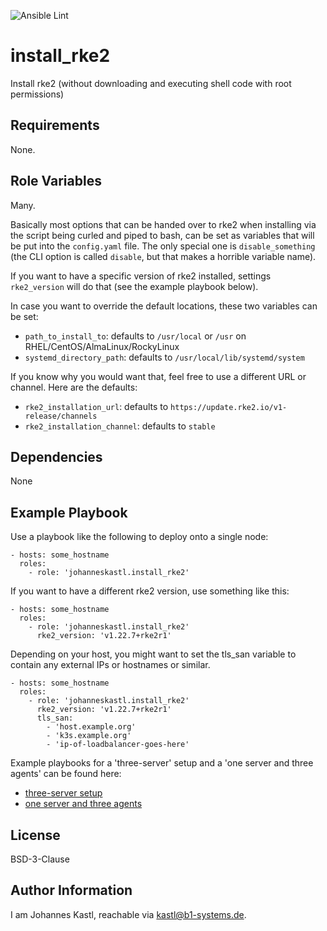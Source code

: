 ![Ansible Lint](https://github.com/johanneskastl/ansible-role-install_rke2/workflows/Ansible%20Lint/badge.svg)

install_rke2
=========

Install rke2 (without downloading and executing shell code with root permissions)

Requirements
------------

None.

Role Variables
--------------

Many.

Basically most options that can be handed over to rke2 when installing via the script being curled and piped to bash, can be set as variables that will be put into the `config.yaml` file.
The only special one is `disable_something` (the CLI option is called `disable`, but that makes a horrible variable name).

If you want to have a specific version of rke2 installed, settings `rke2_version` will do that (see the example playbook below).

In case you want to override the default locations, these two variables can be set:
- `path_to_install_to`: defaults to `/usr/local` or `/usr` on RHEL/CentOS/AlmaLinux/RockyLinux
- `systemd_directory_path`: defaults to `/usr/local/lib/systemd/system`

If you know why you would want that, feel free to use a different URL or channel. Here are the defaults:
- `rke2_installation_url`: defaults to `https://update.rke2.io/v1-release/channels`
- `rke2_installation_channel`: defaults to `stable`

Dependencies
------------

None

Example Playbook
----------------

Use a playbook like the following to deploy onto a single node:

```
- hosts: some_hostname
  roles:
    - role: 'johanneskastl.install_rke2'
```

If you want to have a different rke2 version, use something like this:
```
- hosts: some_hostname
  roles:
    - role: 'johanneskastl.install_rke2'
      rke2_version: 'v1.22.7+rke2r1'
```

Depending on your host, you might want to set the tls_san variable to contain any external IPs or hostnames or similar.
```
- hosts: some_hostname
  roles:
    - role: 'johanneskastl.install_rke2'
      rke2_version: 'v1.22.7+rke2r1'
      tls_san:
        - 'host.example.org'
        - 'k3s.example.org'
        - 'ip-of-loadbalancer-goes-here'
```

Example playbooks for a 'three-server' setup and a 'one server and three agents' can be found here:
- [three-server setup](https://github.com/johanneskastl/rke2_three_servers_with_vagrant_libvirt/blob/main/ansible/playbook-vagrant.yml)
- [one server and three agents](https://github.com/johanneskastl/rke2_one_server_three_agents_with_vagrant_libvirt/blob/main/ansible/playbook-vagrant.yml)

License
-------

BSD-3-Clause

Author Information
------------------

I am Johannes Kastl, reachable via kastl@b1-systems.de.
